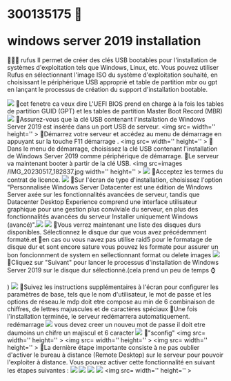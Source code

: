 # 300135175 &#129409;</p> windows server 2019 installation
:pushpin::pushpin::pushpin: 
 rufus Il permet de créer des clés USB bootables pour l'installation de systèmes d'exploitation tels que Windows, Linux, etc. Vous pouvez utiliser Rufus en sélectionnant l'image ISO du système d'exploitation souhaité, en choisissant le périphérique USB approprié et table de partition mbr ou gpt en lançant le processus de création du support d'installation bootable.<p>
<img src=images/20230517_182725%20(1).jpg width='' height='' > </img>
:pushpin:cet fenetre ca veux dire L'UEFI BIOS prend en charge à la fois les tables de partition GUID (GPT) et les tables de partition Master Boot Record (MBR)
<img src=images/20230517_181628.jpg width='' height='' > </img> 
:pushpin:Assurez-vous que la clé USB contenant l'installation de Windows Server 2019 est insérée dans un port USB de serveur.
<img src= width='' height='' > </img>
:pushpin:Démarrez votre serveur et accédez au menu de démarrage en appuyant sur la touche F11 démarrage .
<img src= width='' height='' > </img>
:pushpin:Dans le menu de démarrage, choisissez la clé USB contenant l'installation de Windows Server 2019 comme périphérique de démarrage.
:pushpin:Le serveur va maintenant booter à partir de la clé USB.
<img src=images
/IMG_20230517_182837.jpg width='' height='' > </img>
<img src=images/20230517_185555.jpg width='' height='' > </img>
:pushpin:Acceptez les termes du contrat de licence.
<img src=images/IMG_20230517_184702.jpg width='' height='' > </img>
:pushpin:Sur l'écran de type d'installation, choisissez l'option "Personnalisée Windows Server Datacenter est une édition de Windows Server axée sur les fonctionnalités avancées de serveur, tandis que Datacenter Desktop Experience comprend une interface utilisateur graphique pour une gestion plus conviviale du serveur, en plus des fonctionnalités avancées du serveur Installer uniquement Windows (avancé)".<img src=images/IMG_20230517_184629.jpg width='' height='' > </img>
<img src=images/20230517_183832%20(1).jpg width='' height='' > </img>
:pushpin:Vous verrez maintenant une liste des disques durs disponibles. Sélectionnez le disque dur que vous avez précédemment formaté.et :pushpin:en cas ou vous navez pas utilise raid5 pour le formatage de disque dur et sont encore sature vous pouvez les formate pour assurer un bon foncionnment de system en sellectionnant format ou delete 
images
<img src=IMG_20230517_194035.jpg width='' height='' > </img>
:pushpin:Cliquez sur "Suivant" pour lancer le processus d'installation de Windows Server 2019 sur le disque dur sélectionné.(cela prend un peu de temps &#8986;</p>)
<img src=images/IMG_20230517_194113.jpg width='' height='' > </img>
:pushpin:Suivez les instructions supplémentaires à l'écran pour configurer les paramètres de base, tels que le nom d'utilisateur, le mot de passe et les options de réseau.le mdp doit etre compose au min de 6 combinaison de chiffres, de lettres majuscules et de caractères spéciaux
:pushpin:Une fois l'installation terminée, le serveur redémarrera automatiquement.
redémarrage
<img src=images/IMG_20230517_195730%20(1).jpg width='' height='' > </img>
vous devez creer un nouveu mot de passe il doit etre daumoins un chifre un majiscul et 6 caracter
<img src=images/IMG_20230517_201505.jpg width='' height='' > </img>
:pushpin:"sconfig"
<img src= width='' height='' > </img>
<img src= width='' height='' > </img>
<img src= width='' height='' > </img>
:pushpin:La dernière étape importante consiste à ne pas oublier d'activer le bureau à distance (Remote Desktop) sur le serveur pour pouvoir l'exploiter à distance. Vous pouvez activer cette fonctionnalité en suivant les étapes suivantes :
<img src=images/en%20rdt%201.jpg width='' height='' > </img>
<img src=images/en%20rdt%202.jpg width='' height='' > </img>
<img src=images/en%20rdt%203.jpg width='' height='' > </img>
<img src=images/en%20rdt%204.jpg width='' height='' > </img>
<img src= width='' height='' > </img>

